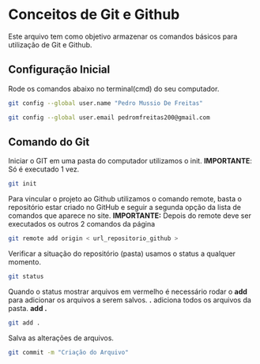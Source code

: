 # Conceitos de Git e Github
Este arquivo tem como objetivo armazenar os comandos básicos para utilização de Git e Github.

## Configuração Inicial
Rode os comandos abaixo no terminal(cmd) do seu computador.
```bash
git config --global user.name "Pedro Mussio De Freitas"

git config --global user.email pedromfreitas200@gmail.com
```


## Comando do Git
Iniciar o GIT em uma pasta do computador utilizamos o init.
**IMPORTANTE**: Só é executado 1 vez.
```bash
git init 
```

Para vincular o projeto ao Github utilizamos o comando remote, basta o repositório estar criado no GitHub e seguir a segunda opção da lista de comandos que aparece no site.
**IMPORTANTE:** Depois do remote deve ser executados os outros 2 comandos da página
```bash
git remote add origin < url_repositorio_github >
```


Verificar a situação do repositório (pasta) usamos o status a qualquer momento.
```bash
git status
```

Quando o status mostrar arquivos em vermelho é necessário rodar o **add** para adicionar os arquivos a serem salvos. **.** adiciona todos os arquivos da pasta. **add .**
```bash
git add .
```

Salva as alterações de arquivos.
```bash
git commit -m "Criação do Arquivo"
```